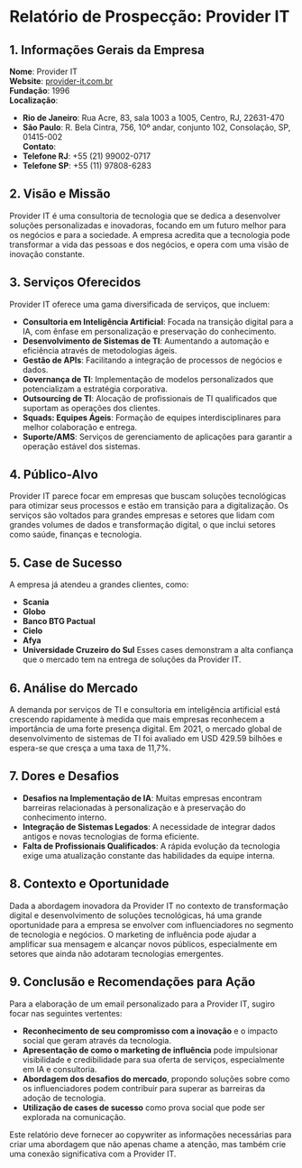 # Relatório de Prospecção: Provider IT

## 1. Informações Gerais da Empresa
**Nome**: Provider IT  
**Website**: [provider-it.com.br](http://www.provider-it.com.br)  
**Fundação**: 1996  
**Localização**:  
- **Rio de Janeiro**: Rua Acre, 83, sala 1003 a 1005, Centro, RJ, 22631-470  
- **São Paulo**: R. Bela Cintra, 756, 10º andar, conjunto 102, Consolação, SP, 01415-002  
**Contato**:  
- **Telefone RJ**: +55 (21) 99002-0717  
- **Telefone SP**: +55 (11) 97808-6283  

## 2. Visão e Missão
Provider IT é uma consultoria de tecnologia que se dedica a desenvolver soluções personalizadas e inovadoras, focando em um futuro melhor para os negócios e para a sociedade. A empresa acredita que a tecnologia pode transformar a vida das pessoas e dos negócios, e opera com uma visão de inovação constante.

## 3. Serviços Oferecidos
Provider IT oferece uma gama diversificada de serviços, que incluem:

- **Consultoria em Inteligência Artificial**: Focada na transição digital para a IA, com ênfase em personalização e preservação do conhecimento.
- **Desenvolvimento de Sistemas de TI**: Aumentando a automação e eficiência através de metodologias ágeis.
- **Gestão de APIs**: Facilitando a integração de processos de negócios e dados.
- **Governança de TI**: Implementação de modelos personalizados que potencializam a estratégia corporativa.
- **Outsourcing de TI**: Alocação de profissionais de TI qualificados que suportam as operações dos clientes.
- **Squads: Equipes Ágeis**: Formação de equipes interdisciplinares para melhor colaboração e entrega.
- **Suporte/AMS**: Serviços de gerenciamento de aplicações para garantir a operação estável dos sistemas.

## 4. Público-Alvo
Provider IT parece focar em empresas que buscam soluções tecnológicas para otimizar seus processos e estão em transição para a digitalização. Os serviços são voltados para grandes empresas e setores que lidam com grandes volumes de dados e transformação digital, o que inclui setores como saúde, finanças e tecnologia.

## 5. Case de Sucesso
A empresa já atendeu a grandes clientes, como:  
- **Scania**
- **Globo**
- **Banco BTG Pactual**
- **Cielo**
- **Afya**
- **Universidade Cruzeiro do Sul**
Esses cases demonstram a alta confiança que o mercado tem na entrega de soluções da Provider IT.

## 6. Análise do Mercado
A demanda por serviços de TI e consultoria em inteligência artificial está crescendo rapidamente à medida que mais empresas reconhecem a importância de uma forte presença digital. Em 2021, o mercado global de desenvolvimento de sistemas de TI foi avaliado em USD 429.59 bilhões e espera-se que cresça a uma taxa de 11,7%. 

## 7. Dores e Desafios
- **Desafios na Implementação de IA**: Muitas empresas encontram barreiras relacionadas à personalização e à preservação do conhecimento interno.
- **Integração de Sistemas Legados**: A necessidade de integrar dados antigos e novas tecnologias de forma eficiente.
- **Falta de Profissionais Qualificados**: A rápida evolução da tecnologia exige uma atualização constante das habilidades da equipe interna.

## 8. Contexto e Oportunidade
Dada a abordagem inovadora da Provider IT no contexto de transformação digital e desenvolvimento de soluções tecnológicas, há uma grande oportunidade para a empresa se envolver com influenciadores no segmento de tecnologia e negócios. O marketing de influência pode ajudar a amplificar sua mensagem e alcançar novos públicos, especialmente em setores que ainda não adotaram tecnologias emergentes. 

## 9. Conclusão e Recomendações para Ação
Para a elaboração de um email personalizado para a Provider IT, sugiro focar nas seguintes vertentes:

- **Reconhecimento de seu compromisso com a inovação** e o impacto social que geram através da tecnologia.
- **Apresentação de como o marketing de influência** pode impulsionar visibilidade e credibilidade para sua oferta de serviços, especialmente em IA e consultoria.
- **Abordagem dos desafios do mercado**, propondo soluções sobre como os influenciadores podem contribuir para superar as barreiras da adoção de tecnologia.
- **Utilização de cases de sucesso** como prova social que pode ser explorada na comunicação. 

Este relatório deve fornecer ao copywriter as informações necessárias para criar uma abordagem que não apenas chame a atenção, mas também crie uma conexão significativa com a Provider IT.